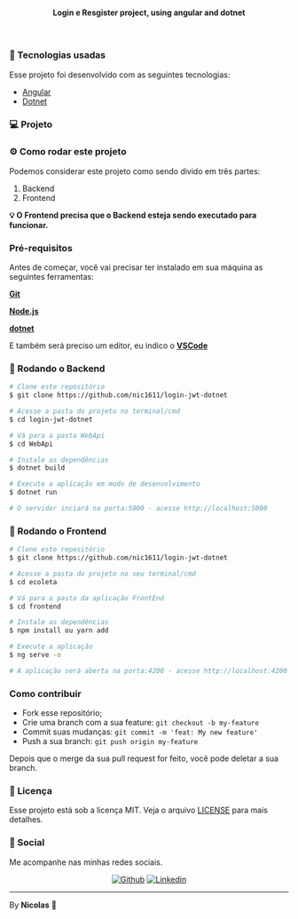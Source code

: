 <h4 align="center">
 <b>Login e Resgister project, using angular and dotnet</b>
</h4>

<br>

### :rocket: Tecnologias usadas

Esse projeto foi desenvolvido com as seguintes tecnologias:

- [Angular](https://angular.io/)
- [Dotnet](https://dotnet.microsoft.com/)

### 💻 Projeto

### ⚙ Como rodar este projeto

Podemos considerar este projeto como sendo divido em três partes:

1. Backend
2. Frontend

<b>💡 O Frontend precisa que o Backend esteja sendo executado para funcionar.</b>

### Pré-requisitos

Antes de começar, você vai precisar ter instalado em sua máquina as seguintes ferramentas:

<b>[Git](https://git-scm.com)</b>

<b>[Node.js](https://nodejs.org/en/)</b>

<b>[dotnet](https://dotnet.microsoft.com/)</b>

E também será preciso um editor, eu indico o <b>[VSCode](https://code.visualstudio.com/)</b>

### 🧭 Rodando o Backend

```bash
# Clone este repositório
$ git clone https://github.com/nic1611/login-jwt-dotnet

# Acesse a pasta do projeto no terminal/cmd
$ cd login-jwt-dotnet

# Vá para a pasta WebApi
$ cd WebApi

# Instale as dependências
$ dotnet build

# Execute a aplicação em modo de desenvolvimento
$ dotnet run

# O servidor inciará na porta:5000 - acesse http://localhost:5000 
```

### 🧭 Rodando o Frontend

```bash
# Clone este repositório
$ git clone https://github.com/nic1611/login-jwt-dotnet

# Acesse a pasta do projeto no seu terminal/cmd
$ cd ecoleta

# Vá para a pasta da aplicação FrontEnd
$ cd frontend

# Instale as dependências
$ npm install ou yarn add

# Execute a aplicação
$ ng serve -o

# A aplicação será aberta na porta:4200 - acesse http://localhost:4200
```

### Como contribuir

- Fork esse repositório;
- Crie uma branch com a sua feature: `git checkout -b my-feature`
- Commit suas mudanças: `git commit -m 'feat: My new feature'`
- Push a sua branch: `git push origin my-feature`

Depois que o merge da sua pull request for feito, você pode deletar a sua branch.

### :memo: Licença

Esse projeto está sob a licença MIT. Veja o arquivo [LICENSE](LICENSE) para mais detalhes.

### 📱 Social

Me acompanhe nas minhas redes sociais.

<p align="center">

   <a href="https://github.com/nic1611" target="_blank" >
    <img alt="Github" src="https://img.shields.io/badge/Github--%23F8952D?style=social&logo=github"></a>
    
  <a href="https://www.linkedin.com/in/nicolas-soffi-565028198/" target="_blank" >
    <img alt="Linkedin" src="https://img.shields.io/badge/Linkedin--%23F8952D?style=social&logo=linkedin"></a> 
  
</p>

---
By **Nicolas** 🤙
